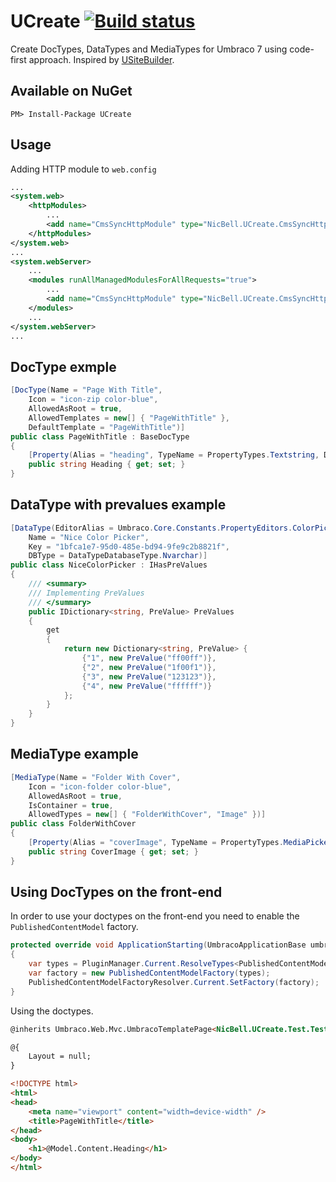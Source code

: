 UCreate [![Build status](https://ci.appveyor.com/api/projects/status/60v4v2cbl6nxmf0q)](https://ci.appveyor.com/project/nicbell/ucreate)
=======

Create DocTypes, DataTypes and MediaTypes for Umbraco 7 using code-first approach. Inspired by [USiteBuilder](https://github.com/spopovic/uSiteBuilder).

Available on NuGet
---
```
PM> Install-Package UCreate
```

Usage
---

Adding HTTP module to ```web.config```

```xml
...
<system.web>
	<httpModules>
		...
		<add name="CmsSyncHttpModule" type="NicBell.UCreate.CmsSyncHttpModule, NicBell.UCreate" />
	</httpModules>
</system.web>
...
<system.webServer>
	...
	<modules runAllManagedModulesForAllRequests="true">
		...
		<add name="CmsSyncHttpModule" type="NicBell.UCreate.CmsSyncHttpModule, NicBell.UCreate" />
	</modules>
	...
</system.webServer>
...
```
DocType exmple
---
```csharp
[DocType(Name = "Page With Title",
    Icon = "icon-zip color-blue",
    AllowedAsRoot = true,
    AllowedTemplates = new[] { "PageWithTitle" },
    DefaultTemplate = "PageWithTitle")]
public class PageWithTitle : BaseDocType
{
    [Property(Alias = "heading", TypeName = PropertyTypes.Textstring, Description = "Heading for page", Mandatory = true, TabName = "Content")]
    public string Heading { get; set; }
}
```

DataType with prevalues example
---
```csharp
[DataType(EditorAlias = Umbraco.Core.Constants.PropertyEditors.ColorPickerAlias,
    Name = "Nice Color Picker",
    Key = "1bfca1e7-95d0-485e-bd94-9fe9c2b8821f",
    DBType = DataTypeDatabaseType.Nvarchar)]
public class NiceColorPicker : IHasPreValues
{
    /// <summary>
    /// Implementing PreValues
    /// </summary>
    public IDictionary<string, PreValue> PreValues
    {
        get
        {
            return new Dictionary<string, PreValue> {
                {"1", new PreValue("ff00ff")},
                {"2", new PreValue("1f00f1")},
                {"3", new PreValue("123123")},
                {"4", new PreValue("ffffff")}
            };
        }
    }
}
```

MediaType example
---
```csharp
[MediaType(Name = "Folder With Cover",
    Icon = "icon-folder color-blue",
    AllowedAsRoot = true,
    IsContainer = true,
    AllowedTypes = new[] { "FolderWithCover", "Image" })]
public class FolderWithCover
{
    [Property(Alias = "coverImage", TypeName = PropertyTypes.MediaPicker, Description = "Cover image.", Mandatory = true)]
    public string CoverImage { get; set; }
}
```

Using DocTypes on the front-end
---
In order to use your doctypes on the front-end you need to enable the `PublishedContentModel` factory.
```csharp
protected override void ApplicationStarting(UmbracoApplicationBase umbracoApplication, ApplicationContext applicationContext)
{
    var types = PluginManager.Current.ResolveTypes<PublishedContentModel>();
    var factory = new PublishedContentModelFactory(types);
    PublishedContentModelFactoryResolver.Current.SetFactory(factory);
}
```
Using the doctypes.
```html
@inherits Umbraco.Web.Mvc.UmbracoTemplatePage<NicBell.UCreate.Test.Test.PageWithTitle>

@{
    Layout = null;
}

<!DOCTYPE html>
<html>
<head>
    <meta name="viewport" content="width=device-width" />
    <title>PageWithTitle</title>
</head>
<body>
    <h1>@Model.Content.Heading</h1>
</body>
</html>
```
